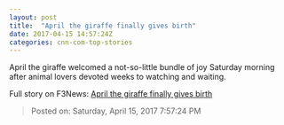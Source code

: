 ```yaml
---
layout: post
title:  "April the giraffe finally gives birth"
date: 2017-04-15 14:57:24Z
categories: cnn-com-top-stories
---
```


April the giraffe welcomed a not-so-little bundle of joy Saturday morning after animal lovers devoted weeks to watching and waiting.


Full story on F3News: [April the giraffe finally gives birth](http://www.f3nws.com/n/4HRRMG)

> Posted on: Saturday, April 15, 2017 7:57:24 PM

